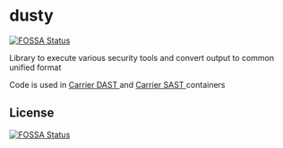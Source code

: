 # dusty
[![FOSSA Status](https://app.fossa.io/api/projects/git%2Bgithub.com%2Fcarrier-io%2Fdusty.svg?type=shield)](https://app.fossa.io/projects/git%2Bgithub.com%2Fcarrier-io%2Fdusty?ref=badge_shield)


Library to execute various security tools and convert output to common unified format 

Code is used in [ Carrier DAST ](https://hub.docker.com/r/getcarrier/dast/) and [ Carrier SAST ](#) containers


## License
[![FOSSA Status](https://app.fossa.io/api/projects/git%2Bgithub.com%2Fcarrier-io%2Fdusty.svg?type=large)](https://app.fossa.io/projects/git%2Bgithub.com%2Fcarrier-io%2Fdusty?ref=badge_large)